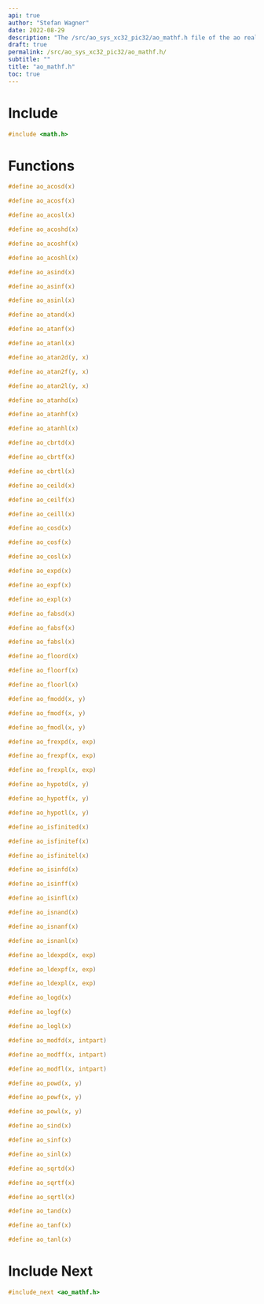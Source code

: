 ```yaml
---
api: true
author: "Stefan Wagner"
date: 2022-08-29
description: "The /src/ao_sys_xc32_pic32/ao_mathf.h file of the ao real-time operating system."
draft: true
permalink: /src/ao_sys_xc32_pic32/ao_mathf.h/
subtitle: ""
title: "ao_mathf.h"
toc: true
---
```


# Include

```c
#include <math.h>
```

# Functions

```c
#define ao_acosd(x)
```

```c
#define ao_acosf(x)
```

```c
#define ao_acosl(x)
```

```c
#define ao_acoshd(x)
```

```c
#define ao_acoshf(x)
```

```c
#define ao_acoshl(x)
```

```c
#define ao_asind(x)
```

```c
#define ao_asinf(x)
```

```c
#define ao_asinl(x)
```

```c
#define ao_atand(x)
```

```c
#define ao_atanf(x)
```

```c
#define ao_atanl(x)
```

```c
#define ao_atan2d(y, x)
```

```c
#define ao_atan2f(y, x)
```

```c
#define ao_atan2l(y, x)
```

```c
#define ao_atanhd(x)
```

```c
#define ao_atanhf(x)
```

```c
#define ao_atanhl(x)
```

```c
#define ao_cbrtd(x)
```

```c
#define ao_cbrtf(x)
```

```c
#define ao_cbrtl(x)
```

```c
#define ao_ceild(x)
```

```c
#define ao_ceilf(x)
```

```c
#define ao_ceill(x)
```

```c
#define ao_cosd(x)
```

```c
#define ao_cosf(x)
```

```c
#define ao_cosl(x)
```

```c
#define ao_expd(x)
```

```c
#define ao_expf(x)
```

```c
#define ao_expl(x)
```

```c
#define ao_fabsd(x)
```

```c
#define ao_fabsf(x)
```

```c
#define ao_fabsl(x)
```

```c
#define ao_floord(x)
```

```c
#define ao_floorf(x)
```

```c
#define ao_floorl(x)
```

```c
#define ao_fmodd(x, y)
```

```c
#define ao_fmodf(x, y)
```

```c
#define ao_fmodl(x, y)
```

```c
#define ao_frexpd(x, exp)
```

```c
#define ao_frexpf(x, exp)
```

```c
#define ao_frexpl(x, exp)
```

```c
#define ao_hypotd(x, y)
```

```c
#define ao_hypotf(x, y)
```

```c
#define ao_hypotl(x, y)
```

```c
#define ao_isfinited(x)
```

```c
#define ao_isfinitef(x)
```

```c
#define ao_isfinitel(x)
```

```c
#define ao_isinfd(x)
```

```c
#define ao_isinff(x)
```

```c
#define ao_isinfl(x)
```

```c
#define ao_isnand(x)
```

```c
#define ao_isnanf(x)
```

```c
#define ao_isnanl(x)
```

```c
#define ao_ldexpd(x, exp)
```

```c
#define ao_ldexpf(x, exp)
```

```c
#define ao_ldexpl(x, exp)
```

```c
#define ao_logd(x)
```

```c
#define ao_logf(x)
```

```c
#define ao_logl(x)
```

```c
#define ao_modfd(x, intpart)
```

```c
#define ao_modff(x, intpart)
```

```c
#define ao_modfl(x, intpart)
```

```c
#define ao_powd(x, y)
```

```c
#define ao_powf(x, y)
```

```c
#define ao_powl(x, y)
```

```c
#define ao_sind(x)
```

```c
#define ao_sinf(x)
```

```c
#define ao_sinl(x)
```

```c
#define ao_sqrtd(x)
```

```c
#define ao_sqrtf(x)
```

```c
#define ao_sqrtl(x)
```

```c
#define ao_tand(x)
```

```c
#define ao_tanf(x)
```

```c
#define ao_tanl(x)
```

# Include Next

```c
#include_next <ao_mathf.h>
```

